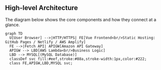 ## High-level Architecture

The diagram below shows the core components and how they connect at a glance.

```mermaid
graph TD
  U[User Browser] -->|HTTP/HTTPS| FE[Vue Frontend<br/>Static Hosting: GitHub Pages / Netlify / AWS Amplify]
  FE -->|Fetch API| APIGW[Amazon API Gateway]
  APIGW --> LBD[AWS Lambda<br/>Business Logic]
  LBD --> MYSQL[(MySQL Database)]
  classDef svc fill:#eef,stroke:#88a,stroke-width:1px,color:#222;
  class FE,APIGW,LBD,MYSQL svc;
